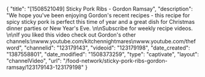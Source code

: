 {
    "title": "[1508521049] Sticky Pork Ribs - Gordon Ramsay",
    "description": "We hope you've been enjoying Gordon's recent recipes - this recipe for spicy sticky pork is perfect this time of year and a great dish for Christmas dinner parties or New Year's Eve. \n\nSubscribe for weekly recipe videos. \n\nIf you liked this video check out Gordon's other channels:\nwww.youtube.com\/kitchennightmares\nwww.youtube.com\/thefword",
    "channelid": "123179143",
    "videoid": "123179198",
    "date_created": "1387558801",
    "date_modified": "1508373259",
    "type": "captivate",
    "layout": "channelVideo",
    "url": "\/food-network\/sticky-pork-ribs-gordon-ramsay\/123179143-123179198"
}